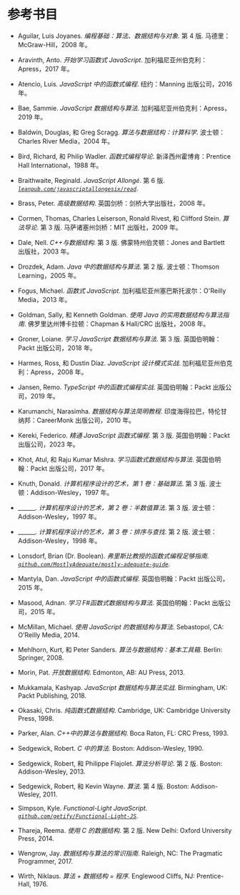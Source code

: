 <hgroup>

# 参考书目

</hgroup>

+   Aguilar, Luis Joyanes. *编程基础：算法、数据结构与对象*. 第 4 版. 马德里：McGraw-Hill，2008 年。

+   Aravinth, Anto. *开始学习函数式 JavaScript*. 加利福尼亚州伯克利：Apress，2017 年。

+   Atencio, Luis. *JavaScript 中的函数式编程*. 纽约：Manning 出版公司，2016 年。

+   Bae, Sammie. *JavaScript 数据结构与算法*. 加利福尼亚州伯克利：Apress，2019 年。

+   Baldwin, Douglas, 和 Greg Scragg. *算法与数据结构：计算科学*. 波士顿：Charles River Media，2004 年。

+   Bird, Richard, 和 Philip Wadler. *函数式编程导论*. 新泽西州霍博肯：Prentice Hall International，1988 年。

+   Braithwaite, Reginald. *JavaScript Allongé*. 第 6 版. *[`leanpub.com/javascriptallongesix/read`](https://leanpub.com/javascriptallongesix/read)*.

+   Brass, Peter. *高级数据结构*. 英国剑桥：剑桥大学出版社，2008 年。

+   Cormen, Thomas, Charles Leiserson, Ronald Rivest, 和 Clifford Stein. *算法导论*. 第 3 版. 马萨诸塞州剑桥：MIT 出版社，2009 年。

+   Dale, Nell. *C++与数据结构*. 第 3 版. 佛蒙特州伯灵顿：Jones and Bartlett 出版社，2003 年。

+   Drozdek, Adam. *Java 中的数据结构与算法*. 第 2 版. 波士顿：Thomson Learning，2005 年。

+   Fogus, Michael. *函数式 JavaScript*. 加利福尼亚州塞巴斯托波尔：O'Reilly Media，2013 年。

+   Goldman, Sally, 和 Kenneth Goldman. *使用 Java 的实用数据结构与算法指南*. 佛罗里达州博卡拉顿：Chapman & Hall/CRC 出版社，2008 年。

+   Groner, Loiane. *学习 JavaScript 数据结构与算法*. 第 3 版. 英国伯明翰：Packt 出版公司，2018 年。

+   Harmes, Ross, 和 Dustin Díaz. *JavaScript 设计模式实战*. 加利福尼亚州伯克利：Apress，2008 年。

+   Jansen, Remo. *TypeScript 中的函数式编程实战*. 英国伯明翰：Packt 出版公司，2019 年。

+   Karumanchi, Narasimha. *数据结构与算法简明教程*. 印度海得拉巴，特伦甘纳邦：CareerMonk 出版公司，2010 年。

+   Kereki, Federico. *精通 JavaScript 函数式编程*. 第 3 版. 英国伯明翰：Packt 出版公司，2023 年。

+   Khot, Atul, 和 Raju Kumar Mishra. *学习函数式数据结构与算法*. 英国伯明翰：Packt 出版公司，2017 年。

+   Knuth, Donald. *计算机程序设计的艺术，第 1 卷：基础算法*. 第 3 版. 波士顿：Addison-Wesley，1997 年。

+   ______. *计算机程序设计的艺术，第 2 卷：半数值算法*. 第 3 版. 波士顿：Addison-Wesley，1997 年。

+   ______. *计算机程序设计的艺术，第 3 卷：排序与查找*. 第 2 版. 波士顿：Addison-Wesley，1998 年。

+   Lonsdorf, Brian (Dr. Boolean). *弗里斯比教授的函数式编程足够指南*. *[`github.com/MostlyAdequate/mostly-adequate-guide`](https://github.com/MostlyAdequate/mostly-adequate-guide)*.

+   Mantyla, Dan. *JavaScript 中的函数式编程*. 英国伯明翰：Packt 出版公司，2015 年。

+   Masood, Adnan. *学习 F#函数式数据结构与算法*. 英国伯明翰：Packt 出版公司，2015 年。

+   McMillan, Michael. *使用 JavaScript 的数据结构与算法*. Sebastopol, CA: O’Reilly Media, 2014.

+   Mehlhorn, Kurt, 和 Peter Sanders. *算法与数据结构：基本工具箱*. Berlin: Springer, 2008.

+   Morin, Pat. *开放数据结构*. Edmonton, AB: AU Press, 2013.

+   Mukkamala, Kashyap. *JavaScript 数据结构与算法实战*. Birmingham, UK: Packt Publishing, 2018.

+   Okasaki, Chris. *纯函数式数据结构*. Cambridge, UK: Cambridge University Press, 1998.

+   Parker, Alan. *C++中的算法与数据结构*. Boca Raton, FL: CRC Press, 1993.

+   Sedgewick, Robert. *C 中的算法*. Boston: Addison-Wesley, 1990.

+   Sedgewick, Robert, 和 Philippe Flajolet. *算法分析导论*. 第 2 版. Boston: Addison-Wesley, 2013.

+   Sedgewick, Robert, 和 Kevin Wayne. *算法*. 第 4 版. Boston: Addison-Wesley, 2011.

+   Simpson, Kyle. *Functional-Light JavaScript*. *[`github.com/getify/Functional-Light-JS`](https://github.com/getify/Functional-Light-JS)*.

+   Thareja, Reema. *使用 C 的数据结构*. 第 2 版. New Delhi: Oxford University Press, 2014.

+   Wengrow, Jay. *数据结构与算法的常识指南*. Raleigh, NC: The Pragmatic Programmer, 2017.

+   Wirth, Niklaus. *算法 + 数据结构 = 程序*. Englewood Cliffs, NJ: Prentice-Hall, 1976.

